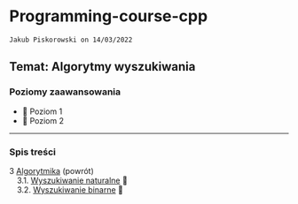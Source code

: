 # Programming-course-cpp

`Jakub Piskorowski on 14/03/2022`

## Temat: Algorytmy wyszukiwania

### Poziomy zaawansowania

- &#x1F4D2; Poziom 1
- &#x1F4D7; Poziom 2

---

### Spis treści

3 [Algorytmika](../README.md) (powrót) \
&emsp;3.1. [Wyszukiwanie naturalne](2-3-01-wyszukiwanie-naturalne/README.md) &#x1F4D2; \
&emsp;3.2. [Wyszukiwanie binarne](2-3-02-wyszukiwanie-binarne/README.md) &#x1F4D7;
